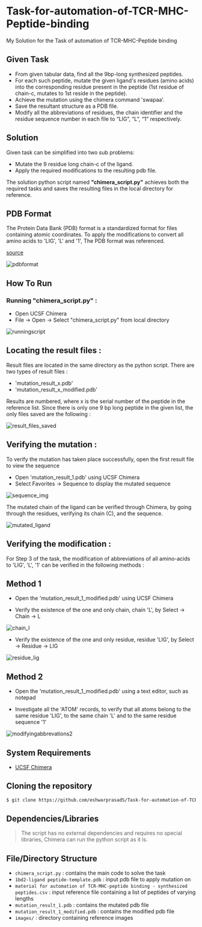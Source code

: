 # Task-for-automation-of-TCR-MHC-Peptide-binding
My Solution for the Task of automation of TCR-MHC-Peptide binding

## Given Task

* From given tabular data, find all the 9bp-long synthesized peptides. 
* For each such peptide, mutate the given ligand's residues (amino acids) into the corresponding residue present in the peptide (1st residue of chain-c, mutates to 1st reside in the peptide). 
* Achieve the mutation using the chimera command 'swapaa'.
* Save the resultant structure as a PDB file. 
* Modify all the abbreviations of residues, the chain identifier and the residue sequence number in each file to “LIG”, “L”, “1” respectively.

## Solution

Given task can be simplified into two sub problems:

* Mutate the 9 residue long chain-c of the ligand.
* Apply the required modifications to the resulting pdb file.

The solution python script named **"chimera_script.py"** achieves both the required tasks and saves the resulting files in the local directory for reference.

## PDB Format

The Protein Data Bank (PDB) format is a standardized format for files containing atomic coordinates. To apply the modifications to convert all amino acids to 'LIG', 'L' and '1', The PDB format was referenced.

[source](https://www.cgl.ucsf.edu/chimera/docs/UsersGuide/tutorials/framepdbintro.html)


![pdbformat](images/pdbformat.JPG)


## How To Run

### Running "chimera_script.py" :

* Open UCSF Chimera
* File -> Open -> Select "chimera_script.py" from local directory

![runningscript](images/running_script.png)

## Locating the result files : 

Result files are located in the same directory as the python script. There are two types of result files : 

* 'mutation_result_x.pdb'
* 'mutation_result_x_modified.pdb'

Results are numbered, where x is the serial number of the peptide in the reference list. Since there is only one 9 bp long peptide in the given list, the only files saved are the following : 

![result_files_saved](images/result_files_saved.JPG)

## Verifying the mutation :

To verify the mutation has taken place successfully, open the first result file to view the sequence

* Open 'mutation_result_1.pdb' using UCSF Chimera
* Select Favorites -> Sequence to display the mutated sequence

![sequence_img](images/sequence_img.png)

The mutated chain of the ligand can be verified through Chimera, by going through the residues, verifying its chain (C), and the sequence. 

![mutated_ligand](images/mutated_ligand.png)

## Verifying the modification : 

For Step 3 of the task, the modification of abbreviations of all amino-acids to 'LIG', 'L', '1' can be verified in the following methods :

## Method 1

* Open the 'mutation_result_1_modified.pdb' using UCSF Chimera

* Verify the existence of the one and only chain, chain 'L', by Select -> Chain -> L

![chain_l](images/chain_l.png)

* Verify the existence of the one and only residue, residue 'LIG', by Select -> Residue -> LIG

![residue_lig](images/residue_lig.png)

## Method 2

* Open the 'mutation_result_1_modified.pdb' using a text editor, such as notepad

* Investigate all the 'ATOM' records, to verify that all atoms belong to the same residue 'LIG', to the same chain 'L' and to the same residue sequence '1'

![modifyingabbrevations2](images/modifying_abbreviations_2.JPG)

## System Requirements

* [UCSF Chimera](https://www.cgl.ucsf.edu/chimera/)

## Cloning the repository

```bash
$ git clone https://github.com/eshwarprasadS/Task-for-automation-of-TCR-MHC-Peptide-binding.git
```
## Dependencies/Libraries

> The script has no external dependencies and requires no special libraries, Chimera can run the python script as it is.

## File/Directory Structure

* ```chimera_script.py``` : contains the main code to solve the task
* ```1bd2-ligand peptide-template.pdb``` : input pdb file to apply mutation on 
* ```material for automation of TCR-MHC-peptide binding - synthesized peptides.csv``` : input reference file containing a list of peptides of varying lengths
* ```mutation_result_1.pdb``` : contains the mutated pdb file
* ```mutation_result_1_modified.pdb``` : contains the modified pdb file
* ```images/``` : directory containing reference images